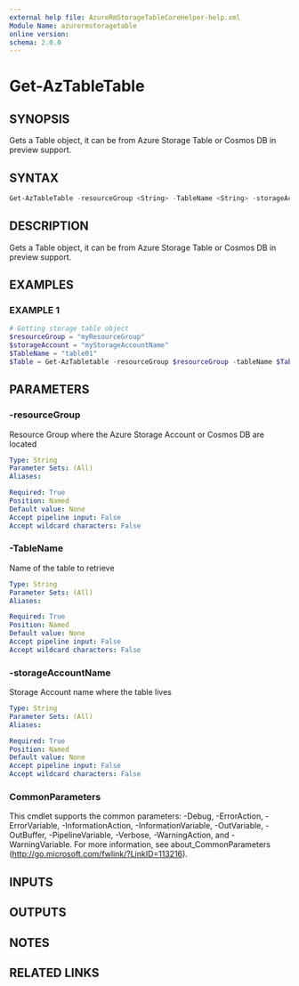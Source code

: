 ```yaml
---
external help file: AzureRmStorageTableCoreHelper-help.xml
Module Name: azurermstoragetable
online version:
schema: 2.0.0
---
```


# Get-AzTableTable

## SYNOPSIS
Gets a Table object, it can be from Azure Storage Table or Cosmos DB in preview support.

## SYNTAX

```powershell
Get-AzTableTable -resourceGroup <String> -TableName <String> -storageAccountName <String> [<CommonParameters>]
```

## DESCRIPTION
Gets a Table object, it can be from Azure Storage Table or Cosmos DB in preview support.

## EXAMPLES

### EXAMPLE 1
```powershell
# Getting storage table object
$resourceGroup = "myResourceGroup"
$storageAccount = "myStorageAccountName"
$TableName = "table01"
$Table = Get-AzTabletable -resourceGroup $resourceGroup -tableName $TableName -storageAccountName $storageAccount
```

## PARAMETERS

### -resourceGroup
Resource Group where the Azure Storage Account or Cosmos DB are located

```yaml
Type: String
Parameter Sets: (All)
Aliases:

Required: True
Position: Named
Default value: None
Accept pipeline input: False
Accept wildcard characters: False
```

### -TableName
Name of the table to retrieve

```yaml
Type: String
Parameter Sets: (All)
Aliases:

Required: True
Position: Named
Default value: None
Accept pipeline input: False
Accept wildcard characters: False
```

### -storageAccountName
Storage Account name where the table lives

```yaml
Type: String
Parameter Sets: (All)
Aliases:

Required: True
Position: Named
Default value: None
Accept pipeline input: False
Accept wildcard characters: False
```

### CommonParameters
This cmdlet supports the common parameters: -Debug, -ErrorAction, -ErrorVariable, -InformationAction, -InformationVariable, -OutVariable, -OutBuffer, -PipelineVariable, -Verbose, -WarningAction, and -WarningVariable. For more information, see about_CommonParameters (http://go.microsoft.com/fwlink/?LinkID=113216).

## INPUTS

## OUTPUTS

## NOTES

## RELATED LINKS

